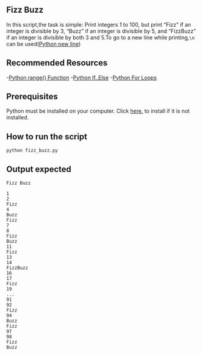 ## Fizz Buzz
In this script,the task is simple: Print integers 1 to 100, but print “Fizz” if an integer is divisible by 3, “Buzz” if an integer is divisible by 5, and “FizzBuzz” if an integer is divisible by both 3 and 5.To go to a new line while printing,```\n``` can be used([Python new line](https://www.w3schools.com/python/trypython.asp?filename=demo_string_newline))

## Recommended Resources
-[Python range() Function](https://www.w3schools.com/python/ref_func_range.asp)
-[Python If..Else](https://www.w3schools.com/python/python_conditions.asp)
-[Python For Loops](https://www.w3schools.com/python/python_for_loops.asp)

## Prerequisites

Python must be installed on your computer. Click [here.](https://www.python.org/downloads/) to install if it is not installed.

## How to run the script

`python fizz_buzz.py`

## Output expected
```
Fizz Buzz

1
2
Fizz
4
Buzz
Fizz
7
8
Fizz
Buzz
11
Fizz
13
14
FizzBuzz
16
17
Fizz
19
...
91
92
Fizz
94
Buzz
Fizz
97
98
Fizz
Buzz

```
